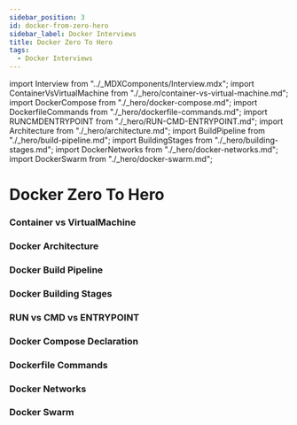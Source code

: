 ```yaml
---
sidebar_position: 3
id: docker-from-zero-hero
sidebar_label: Docker Interviews
title: Docker Zero To Hero
tags:
  - Docker Interviews
---
```


import Interview from "../_MDXComponents/Interview.mdx";
import ContainerVsVirtualMachine from "./_hero/container-vs-virtual-machine.md";
import DockerCompose from "./_hero/docker-compose.md";
import DockerfileCommands from "./_hero/dockerfile-commands.md";
import RUNCMDENTRYPOINT from "./_hero/RUN-CMD-ENTRYPOINT.md";
import Architecture from "./_hero/architecture.md";
import BuildPipeline from "./_hero/build-pipeline.md";
import BuildingStages from "./_hero/building-stages.md";
import DockerNetworks from "./_hero/docker-networks.md";
import DockerSwarm from "./_hero/docker-swarm.md";

# Docker Zero To Hero

### Container vs VirtualMachine
<ContainerVsVirtualMachine />

### Docker Architecture
<Architecture />

### Docker Build Pipeline
<BuildPipeline />

### Docker Building Stages
<BuildingStages />

### RUN vs CMD vs ENTRYPOINT
<RUNCMDENTRYPOINT />

### Docker Compose Declaration
<DockerCompose />

### Dockerfile Commands
<DockerfileCommands />

### Docker Networks
<DockerNetworks />

### Docker Swarm
<DockerSwarm />

